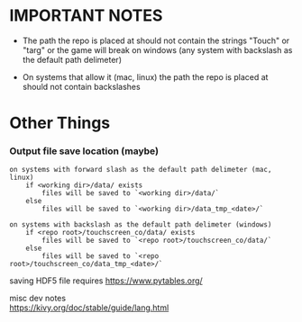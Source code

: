 
# IMPORTANT NOTES

* The path the repo is placed at should not contain the strings "Touch" or "targ"
or the game will break on windows (any system with backslash as the default path delimeter)

* On systems that allow it (mac, linux) the path the repo is placed at should not contain
backslashes

# Other Things

### Output file save location (maybe)  
```
on systems with forward slash as the default path delimeter (mac, linux)
    if <working dir>/data/ exists
        files will be saved to `<working dir>/data/`
    else
        files will be saved to `<working dir>/data_tmp_<date>/`

on systems with backslash as the default path delimeter (windows)
    if <repo root>/touchscreen_co/data/ exists
        files will be saved to `<repo root>/touchscreen_co/data/`
    else
        files will be saved to `<repo root>/touchscreen_co/data_tmp_<date>/`
```

saving HDF5 file requires https://www.pytables.org/

misc dev notes  
https://kivy.org/doc/stable/guide/lang.html
